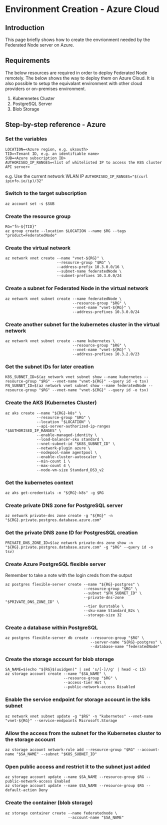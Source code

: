 # Environment Creation - Azure Cloud

## Introduction

This page briefly shows how to create the envrionment needed by the Federated Node server on Azure.

## Requirements
The below resources are required in order to deploy Federated Node remotely. The below shows the way to deploy them on Azure Cloud. It is also possible to setup the equivalant environment with other cloud providers or on-premises environment.
1. Kuberenetes Cluster
2. PostgreSQL Server
3. Blob Storage

## Step-by-step reference - Azure

### Set the variables

```
LOCATION=<Azure region, e.g. uksouth>
TID=<Tenant ID, e.g. an identifiable name>
SUB=<Azure subscription ID>
AUTHORISED_IP_RANGES=<list of whitelisted IP to access the K8S cluster API server>
```
e.g. Use the current network WLAN IP `AUTHORISED_IP_RANGES="$(curl ipinfo.io/ip)/32"`

### Switch to the target subscription
```
az account set -s $SUB
```

### Create the resource group
```
RG="fn-${TID}"
az group create --location $LOCATION --name $RG --tags "product=FederatedNode"
```

### Create the virtual network
```
az network vnet create --name "vnet-${RG}" \
                       --resource-group "$RG" \
                       --address-prefix 10.3.0.0/16 \
                       --subnet-name federatedNode \
                       --subnet-prefixes 10.3.0.0/24
```

### Create a subnet for Federated Node in the virtual network
```
az network vnet subnet create --name federatedNode \
                              --resource-group "$RG" \
                              --vnet-name "vnet-${RG}" \
                              --address-prefixes 10.3.0.0/24
```

### Create another subnet for the kubernetes cluster in the virtual network
```
az network vnet subnet create --name kubernetes \
                              --resource-group "$RG" \
                              --vnet-name "vnet-${RG}" \
                              --address-prefixes 10.3.2.0/23
```

### Get the subnet IDs for later creation
```
K8S_SUBNET_ID=$(az network vnet subnet show --name kubernetes --resource-group "$RG" --vnet-name "vnet-${RG}" --query id -o tsv)
FN_SUBNET_ID=$(az network vnet subnet show --name federatedNode --resource-group "$RG" --vnet-name "vnet-${RG}" --query id -o tsv)
```

### Create the AKS (Kubernetes Cluster)
```
az aks create --name "${RG}-k8s" \
              --resource-group "$RG" \
              --location "$LOCATION" \
              --api-server-authorized-ip-ranges "$AUTHORISED_IP_RANGES" \
              --enable-managed-identity \
              --load-balancer-sku standard \
              --vnet-subnet-id "$K8S_SUBNET_ID" \
              --network-plugin azure \
              --nodepool-name agentpool \
              --enable-cluster-autoscaler \
              --min-count 1 \
              --max-count 4 \
              --node-vm-size Standard_DS3_v2
```

### Get the kubernetes context
```
az aks get-credentials -n "${RG}-k8s" -g $RG
```

### Create private DNS zone for PostgreSQL server
```
az network private-dns zone create -g "${RG}" -n "${RG}.private.postgres.database.azure.com"
```

### Get the private DNS zone ID for PostgresSQL creation
```
PRIVATE_DNS_ZONE_ID=$(az network private-dns zone show -n "${RG}.private.postgres.database.azure.com" -g "$RG" --query id -o tsv)
```

### Create Azure PostgreSQL flexible server
Remember to take a note with the login creds from the output
```
az postgres flexible-server create --name "${RG}-postgres" \
                                   --resource-group "$RG" \
                                   --subnet "$FN_SUBNET_ID" \
                                   --private-dns-zone "$PRIVATE_DNS_ZONE_ID" \
                                   --tier Burstable \
                                   --sku-name Standard_B2s \
                                   --storage-size 32
```

### Create a database within PostgreSQL
```
az postgres flexible-server db create --resource-group "$RG" \
                                      --server-name "${RG}-postgres" \
                                      --database-name "federatedNode"
```

### Create the storage account for blob storage
```
SA_NAME=$(echo "${RG}$(uuidgen)" | sed 's/[-]//g' | head -c 15)
az storage account create --name "$SA_NAME" \
                          --resource-group "$RG" \
                          --access-tier Hot \
                          --public-network-access Disabled
```

### Enable the service endpoint for storage account in the k8s subnet
```
az network vnet subnet update -g "$RG" -n "kubernetes" --vnet-name "vnet-${RG}" --service-endpoints Microsoft.Storage
```

### Allow the access from the subnet for the Kubernetes cluster to the storage account
```
az storage account network-rule add --resource-group "$RG" --account-name "$SA_NAME" --subnet "$K8S_SUBNET_ID"
```

### Open public access and restrict it to the subnet just added
```
az storage account update --name $SA_NAME --resource-group $RG --public-network-access Enabled
az storage account update --name $SA_NAME --resource-group $RG --default-action Deny
```

### Create the container (blob storage)
```
az storage container create --name federatednode \
                            --account-name "$SA_NAME"
```

